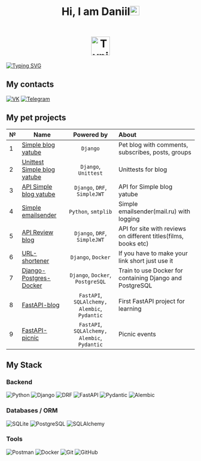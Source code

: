 <h1 align="center">Hi, I am Daniil<img src="https://camo.githubusercontent.com/e8e7b06ecf583bc040eb60e44eb5b8e0ecc5421320a92929ce21522dbc34c891/68747470733a2f2f6d656469612e67697068792e636f6d2f6d656469612f6876524a434c467a6361737252346961377a2f67697068792e676966" height="25px" alt="Typing SVG"/><div style="margin-top: 50px;" ><img src="https://media.giphy.com/media/cmCEsJZHYBPels360q/giphy.gif" height="50px" alt="Typing SVG"/></div></h1>

<a href="https://git.io/typing-svg"><img src="https://readme-typing-svg.herokuapp.com?font=roboto&size=35&duration=3000&pause=2000&color=FFA3F1&center=true&vCenter=true&width=850&height=100&lines=I+am+a+Python+backend+developer" alt="Typing SVG" /></a>


## My contacts

[![VK](https://img.shields.io/badge/-Vkontakte-black?style=for-the-badge&logo=Vk&logoColor=4F7DB3)](https://vk.com/onlypainnogain)
[![Telegram](https://img.shields.io/badge/-Telegram-black?style=for-the-badge&logo=Telegram&logoColor=27A0D9)](https://t.me/vetinary1)


## My pet projects


| № | Name | Powered by | About |
|----------------|----------------|:---------:|:----------------|
|1| [Simple blog yatube](https://github.com/CodeWormD/yatube_blog)| `Django` | Pet blog with comments, subscribes, posts, groups |
|2| [Unittest Simple blog yatube](https://github.com/CodeWormD/hw04_tests/tree/master/yatube/posts/tests) | `Django`, `Unittest`| Unittests for blog |
|3| [API Simple blog yatube](https://github.com/CodeWormD/api_yatube_v2) | `Django`, `DRF`, `SimpleJWT` | API for Simple blog yatube |
|4| [Simple emailsender](https://github.com/CodeWormD/email_sender) | `Python`, `smtplib`| Simple emailsender(mail.ru) with logging |
|5| [API Review blog](https://github.com/CodeWormD/api_yamdb) | `Django`, `DRF`, `SimpleJWT` | API for site with reviews on different titles(films, books etc) |
|6| [URL-shortener](https://github.com/CodeWormD/Django-Url-Shortener-v2) | `Django`, `Docker` | If you have to make your link short just use it |
|7| [Django-Postgres-Docker](https://github.com/CodeWormD/django-postgres-docker-test) | `Django`, `Docker`, `PostgreSQL` | Train to use Docker for containing Django and PostgreSQL |
|8| [FastAPI-blog](https://github.com/CodeWormD/FastAPI-blog) | `FastAPI`, `SQLAlchemy,` `Alembic`, `Pydantic` | First FastAPI project for learning |
|9| [FastAPI-picnic](https://github.com/CodeWormD/FastAPI-Picnics) | `FastAPI`, `SQLAlchemy,` `Alembic`, `Pydantic` | Picnic events |


## My Stack

### Backend

![Python](https://img.shields.io/badge/-Python-blue?style=for-the-badge&logo=python&logoColor=yellow)
![Django](https://img.shields.io/badge/-Django-0A2E22?style=for-the-badge&logo=django&logoColor=white)
![DRF](https://img.shields.io/badge/-DRF-black?style=for-the-badge&logo=django&logoColor=white)
![FastAPI](https://img.shields.io/badge/-FastAPI-009688?style=for-the-badge&logo=FastAPI&logoColor=white)
![Pydantic](https://img.shields.io/badge/-Pydantic-ADDCB8?style=for-the-badge&logo=Pydantic&logoColor=white)
![Alembic](https://img.shields.io/badge/-Alembic-76534C?style=for-the-badge&logo=Alembic&logoColor=white)

### Databases / ORM

![SQLite](https://img.shields.io/badge/-SQLite-2990D2?style=for-the-badge&logo=SQLite&logoColor=white)
![PostgreSQL](https://img.shields.io/badge/-PostgreSQL-003C57?style=for-the-badge&logo=PostgreSQL&logoColor=white)
![SQLAlchemy](https://img.shields.io/badge/-SQLAlchemy-EBBC75?style=for-the-badge&logoColor=white)

### Tools

![Postman](https://img.shields.io/badge/-Postman-orange?style=for-the-badge&logo=Postman&logoColor=white)
![Docker](https://img.shields.io/badge/-Docker-2C97E9?style=for-the-badge&logo=Docker&logoColor=white)
![Git](https://img.shields.io/badge/-Git-black?style=for-the-badge&logo=Git&logoColor=orange)
![GitHub](https://img.shields.io/badge/-GitHub-363636?style=for-the-badge&logo=GitHub&logoColor=orange)

